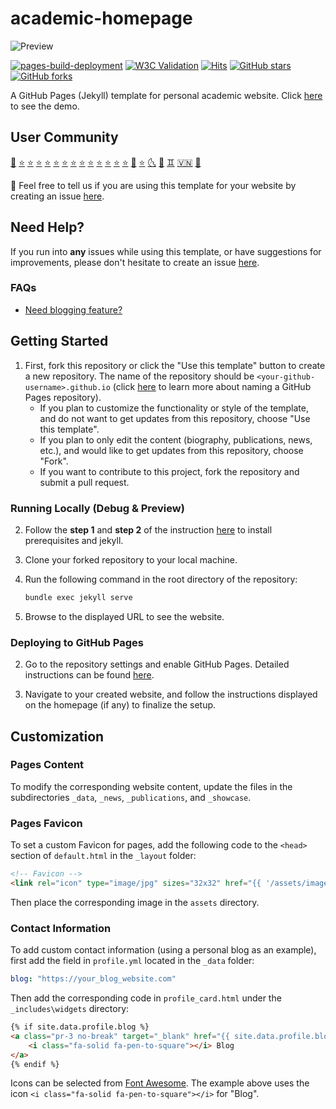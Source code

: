 # academic-homepage

![Preview](assets/images/etc/preview.png)

[![pages-build-deployment](https://github.com/luost26/academic-homepage/actions/workflows/pages/pages-build-deployment/badge.svg)](https://github.com/luost26/academic-homepage/actions/workflows/pages/pages-build-deployment)
[![W3C Validation](https://img.shields.io/w3c-validation/html?targetUrl=https%3A%2F%2Fluost26.github.io%2Facademic-homepage)](https://validator.nu/?doc=https%3A%2F%2Fluost26.github.io%2Facademic-homepage)
[![Hits](https://hits.sh/github.com/luost26/academic-homepage.svg?view=today-total)](https://hits.sh/github.com/luost26/academic-homepage/)
[![GitHub stars](https://img.shields.io/github/stars/luost26/academic-homepage)](https://github.com/luost26/academic-homepage)
[![GitHub forks](https://img.shields.io/github/forks/luost26/academic-homepage)](https://github.com/luost26/academic-homepage/forks)
<!-- [![Hits](https://hits.seeyoufarm.com/api/count/incr/badge.svg?url=https%3A%2F%2Fgithub.com%2Fluost26%2Facademic-homepage&count_bg=%2379C83D&title_bg=%23555555&icon=&icon_color=%23E7E7E7&title=hits&edge_flat=false)](https://hits.seeyoufarm.com) -->

A GitHub Pages (Jekyll) template for personal academic website. Click [here](https://luost.me/academic-homepage/) to see the demo.

## User Community

[🏡](https://luost.me/)
[:star:](https://cch1999.github.io/)
[:star:](https://kyrrego.github.io/)
[:star:](https://ced3-han.github.io/)
[:star:](https://lihengchen.com/)
[:star:](https://hpwang-whu.github.io/)
[:star:](https://zhang-yingyi.github.io/)
[:star:](https://wby24.github.io/)
[:star:](https://pengfeixu.com/)
[:star:](https://boqiuphd.github.io/)
[:star:](https://www.huabing.li/)
[:star:](https://xiecuiying.github.io/)
[:star:](https://hannyang.github.io/)
[:star:](https://king-play.github.io/)
[🤖](https://andrewcwlee.github.io)
[:star:](https://laiyao1.github.io)
[🌜](https://tmsultan.github.io)
[🚀](https://zaxguo.github.io)
[:gemini:](https://hongyang-du.github.io)
[🇻‍🇳](https://thuanz123.github.io)
[🧬](https://gdalba.github.io/)

:hugs: Feel free to tell us if you are using this template for your website by creating an issue [here](https://github.com/luost26/academic-homepage/issues/new?assignees=&labels=&projects=&template=user-report.md&title=I+am+using+this+template%21).


## Need Help?

If you run into **any** issues while using this template, or have suggestions for improvements, please don't hesitate to create an issue [here](https://github.com/luost26/academic-homepage/issues/new).

### FAQs

- [Need blogging feature?](https://github.com/luost26/academic-homepage/issues/13#issuecomment-2646371324)

## Getting Started

1. First, fork this repository or click the "Use this template" button to create a new repository. The name of the repository should be `<your-github-username>.github.io` (click [here](https://docs.github.com/en/pages/getting-started-with-github-pages/about-github-pages#types-of-github-pages-sites) to learn more about naming a GitHub Pages repository).
   - If you plan to customize the functionality or style of the template, and do not want to get updates from this repository, choose "Use this template".
   - If you plan to only edit the content (biography, publications, news, etc.), and would like to get updates from this repository, choose "Fork".
   - If you want to contribute to this project, fork the repository and submit a pull request.

### Running Locally (Debug & Preview)

2. Follow the **step 1** and **step 2** of the instruction [here](https://jekyllrb.com/docs/) to install prerequisites and jekyll.

3. Clone your forked repository to your local machine.

4. Run the following command in the root directory of the repository:

   ```bash
   bundle exec jekyll serve
   ```

5. Browse to the displayed URL to see the website.

### Deploying to GitHub Pages

2. Go to the repository settings and enable GitHub Pages. Detailed instructions can be found [here](https://docs.github.com/en/pages/getting-started-with-github-pages/creating-a-github-pages-site#creating-your-site).

3. Navigate to your created website, and follow the instructions displayed on the homepage (if any) to finalize the setup.

## Customization

### Pages Content

To modify the corresponding website content, update the files in the subdirectories `_data`, `_news`, `_publications`, and `_showcase`.

### Pages Favicon

To set a custom Favicon for pages, add the following code to the `<head>` section of `default.html` in the `_layout` folder:

```html
<!-- Favicon -->
<link rel="icon" type="image/jpg" sizes="32x32" href="{{ '/assets/images/icon/icon.jpg' | relative_url }}">
```

Then place the corresponding image in the `assets` directory.

### Contact Information

To add custom contact information (using a personal blog as an example), first add the field in `profile.yml` located in the `_data` folder:

```yaml
blog: "https://your_blog_website.com"
```

Then add the corresponding code in `profile_card.html` under the `_includes\widgets` directory:

```html
{% if site.data.profile.blog %}
<a class="pr-3 no-break" target="_blank" href="{{ site.data.profile.blog | relative_url }}">
	<i class="fa-solid fa-pen-to-square"></i> Blog
</a>
{% endif %}
```

Icons can be selected from [Font Awesome](https://fontawesome.com/). The example above uses the icon `<i class="fa-solid fa-pen-to-square"></i>` for "Blog".
